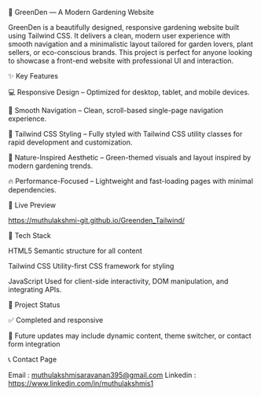🌿 GreenDen — A Modern Gardening Website

GreenDen is a beautifully designed, responsive gardening website built using Tailwind CSS. It delivers a clean, modern user experience with smooth navigation and a minimalistic layout tailored for garden lovers, plant sellers, or eco-conscious brands. This project is perfect for anyone looking to showcase a front-end website with professional UI and interaction.

✨ Key Features

💻 Responsive Design – Optimized for desktop, tablet, and mobile devices.


🧭 Smooth Navigation – Clean, scroll-based single-page navigation experience.


🎨 Tailwind CSS Styling – Fully styled with Tailwind CSS utility classes for rapid development and customization.


🌱 Nature-Inspired Aesthetic – Green-themed visuals and layout inspired by modern gardening trends.


🔥 Performance-Focused – Lightweight and fast-loading pages with minimal dependencies.


🚀 Live Preview

https://muthulakshmi-git.github.io/Greenden_Tailwind/


📁 Tech Stack

HTML5	Semantic structure for all content

Tailwind CSS	Utility-first CSS framework for styling

JavaScript  Used for client-side interactivity, DOM manipulation, and integrating APIs.   

📌 Project Status

✅ Completed and responsive

🚀 Future updates may include dynamic content, theme switcher, or contact form integration

📞 Contact Page

Email      :  muthulakshmisaravanan395@gmail.com
Linkedin   :  https://www.linkedin.com/in/muthulakshmis1 



